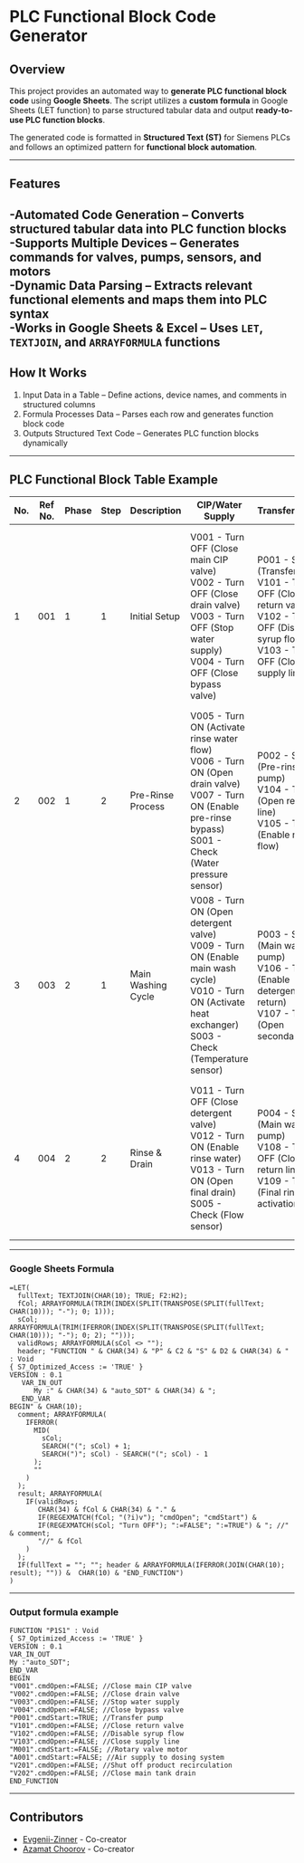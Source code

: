 # PLC Functional Block Code Generator

## Overview  
This project provides an automated way to **generate PLC functional block code** using **Google Sheets**. The script utilizes a **custom formula** in Google Sheets (LET function) to parse structured tabular data and output **ready-to-use PLC function blocks**.

The generated code is formatted in **Structured Text (ST)** for Siemens PLCs and follows an optimized pattern for **functional block automation**.

---

## Features  
-Automated Code Generation – Converts structured tabular data into PLC function blocks  
-Supports Multiple Devices – Generates commands for **valves, pumps, sensors, and motors**  
-Dynamic Data Parsing – Extracts relevant functional elements and maps them into PLC syntax  
-Works in Google Sheets & Excel – Uses `LET`, `TEXTJOIN`, and `ARRAYFORMULA` functions  
---
##  How It Works  
1. Input Data in a Table – Define actions, device names, and comments in structured columns  
2. Formula Processes Data – Parses each row and generates function block code  
3. Outputs Structured Text Code – Generates PLC function blocks dynamically  
---
##  PLC Functional Block Table Example  

| No. | Ref No. | Phase | Step | Description | CIP/Water Supply | Transfer/Return | General Devices |
|----|--------|------|----|------------|------------------|-----------------|----------------|
| 1  | 001    | 1    | 1  | Initial Setup | V001 - Turn OFF (Close main CIP valve) <br> V002 - Turn OFF (Close drain valve) <br> V003 - Turn OFF (Stop water supply) <br> V004 - Turn OFF (Close bypass valve) | P001 - Stop (Transfer pump) <br> V101 - Turn OFF (Close return valve) <br> V102 - Turn OFF (Disable syrup flow) <br> V103 - Turn OFF (Close supply line) | M001 - Turn OFF (Rotary valve motor) <br> A001 - Turn OFF (Air supply to dosing system) <br> V201 - Turn OFF (Shut off product recirculation) <br> V202 - Turn OFF (Close main tank drain) |
| 2  | 002    | 1    | 2  | Pre-Rinse Process | V005 - Turn ON (Activate rinse water flow) <br> V006 - Turn ON (Open drain valve) <br> V007 - Turn ON (Enable pre-rinse bypass) <br> S001 - Check (Water pressure sensor) | P002 - Start (Pre-rinse pump) <br> V104 - Turn ON (Open return line) <br> V105 - Turn ON (Enable return flow)| M002 - Turn ON (Mixing motor) <br> A002 - Turn ON (Activate air injection) <br> V203 - Turn ON (Recirculation loop) <br> X001 - Start (Mixing process) |
| 3  | 003    | 2    | 1  | Main Washing Cycle | V008 - Turn ON (Open detergent valve) <br> V009 - Turn ON (Enable main wash cycle) <br> V010 - Turn ON (Activate heat exchanger) <br> S003 - Check (Temperature sensor) | P003 - Start (Main wash pump) <br> V106 - Turn ON (Enable detergent return) <br> V107 - Turn ON (Open secondary flow) | M003 - Turn ON (Heater activation) <br> A003 - Turn ON (Open air purge) <br> V204 - Turn ON (Drain wash system) <br> X002 - Start (Circulation process) |
| 4  | 004    | 2    | 2  | Rinse & Drain | V011 - Turn OFF (Close detergent valve) <br> V012 - Turn ON (Enable rinse water) <br> V013 - Turn ON (Open final drain) <br> S005 - Check (Flow sensor) | P004 - Stop (Main wash pump) <br> V108 - Turn OFF (Close return line) <br> V109 - Turn ON (Final rinse activation)| M004 - Turn OFF (Cooling system) <br> A004 - Turn OFF (Deactivate purge air) <br> V205 - Turn OFF (Close recirculation) <br> X003 - Stop (Final processing step) |

---

### **Google Sheets Formula**
```
=LET(
  fullText; TEXTJOIN(CHAR(10); TRUE; F2:H2);
  fCol; ARRAYFORMULA(TRIM(INDEX(SPLIT(TRANSPOSE(SPLIT(fullText; CHAR(10))); "-"); 0; 1)));
  sCol; ARRAYFORMULA(TRIM(IFERROR(INDEX(SPLIT(TRANSPOSE(SPLIT(fullText; CHAR(10))); "-"); 0; 2); "")));
  validRows; ARRAYFORMULA(sCol <> "");
  header; "FUNCTION " & CHAR(34) & "P" & C2 & "S" & D2 & CHAR(34) & " : Void
{ S7_Optimized_Access := 'TRUE' }
VERSION : 0.1
   VAR_IN_OUT 
      My :" & CHAR(34) & "auto_SDT" & CHAR(34) & ";
   END_VAR
BEGIN" & CHAR(10);
  comment; ARRAYFORMULA(
    IFERROR(
      MID(
        sCol;
        SEARCH("("; sCol) + 1;
        SEARCH(")"; sCol) - SEARCH("("; sCol) - 1
      );
      ""
    )
  );
  result; ARRAYFORMULA(
    IF(validRows;
       CHAR(34) & fCol & CHAR(34) & "." & 
       IF(REGEXMATCH(fCol; "(?i)v"); "cmdOpen"; "cmdStart") & 
       IF(REGEXMATCH(sCol; "Turn OFF"); ":=FALSE"; ":=TRUE") & "; //" & comment;
       "//" & fCol
    )
  );
  IF(fullText = ""; ""; header & ARRAYFORMULA(IFERROR(JOIN(CHAR(10); result); "")) &  CHAR(10) & "END_FUNCTION")
)
```
---
### **Output formula example**
```
FUNCTION "P1S1" : Void
{ S7_Optimized_Access := 'TRUE' }
VERSION : 0.1
VAR_IN_OUT 
My :"auto_SDT";
END_VAR
BEGIN
"V001".cmdOpen:=FALSE; //Close main CIP valve
"V002".cmdOpen:=FALSE; //Close drain valve
"V003".cmdOpen:=FALSE; //Stop water supply
"V004".cmdOpen:=FALSE; //Close bypass valve
"P001".cmdStart:=TRUE; //Transfer pump
"V101".cmdOpen:=FALSE; //Close return valve
"V102".cmdOpen:=FALSE; //Disable syrup flow
"V103".cmdOpen:=FALSE; //Close supply line
"M001".cmdStart:=FALSE; //Rotary valve motor
"A001".cmdStart:=FALSE; //Air supply to dosing system
"V201".cmdOpen:=FALSE; //Shut off product recirculation
"V202".cmdOpen:=FALSE; //Close main tank drain
END_FUNCTION

```
---

## Contributors
- [Evgenii-Zinner](https://github.com/Evgenii-Zinner) - Co-creator
- [Azamat Choorov](https://github.com/dokoni-mo) - Co-creator
